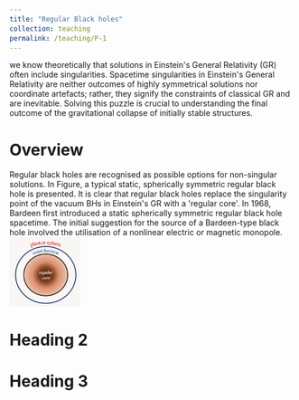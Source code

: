 ```yaml
---
title: "Regular Black holes"
collection: teaching
permalink: /teaching/P-1
---
```


we know theoretically that solutions in Einstein's General Relativity (GR) often include singularities. Spacetime singularities in Einstein's General Relativity are neither outcomes of highly symmetrical solutions nor coordinate artefacts; rather, they signify the constraints of classical GR and are inevitable. Solving this puzzle is crucial to understanding the final outcome of the gravitational collapse of initially stable structures. 

Overview
======
 Regular black holes are recognised as possible options for non-singular solutions. In Figure, a typical static, spherically symmetric regular black hole is presented. It is clear that regular black holes replace the singularity point of the vacuum BHs in Einstein's GR with a 'regular core'. In 1968, Bardeen first introduced a static spherically symmetric regular black hole spacetime. The initial suggestion for the source of a Bardeen-type black hole involved the utilisation of a nonlinear electric or magnetic monopole.<img src='/images/RBH.jpeg' width='25%' height='25%'>


Heading 2
======

Heading 3
======
